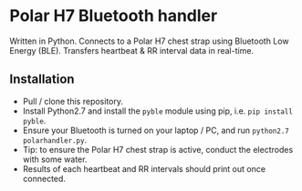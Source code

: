 # Polar H7 Bluetooth handler

Written in Python. Connects to a Polar H7 chest strap using Bluetooth Low Energy (BLE). Transfers heartbeat & RR interval data in real-time.

## Installation

- Pull / clone this repository.
- Install Python2.7 and install the `pyble` module using pip, i.e. `pip install pyble`.
- Ensure your Bluetooth is turned on your laptop / PC, and run `python2.7 polarhandler.py`.
- Tip: to ensure the Polar H7 chest strap is active, conduct the electrodes with some water.
- Results of each heartbeat and RR intervals should print out once connected.

